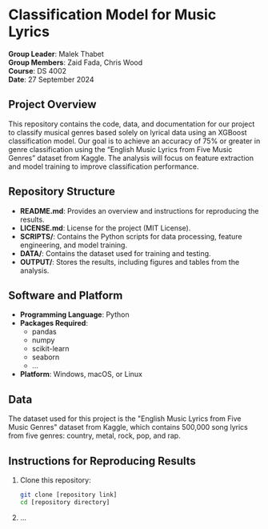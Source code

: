 # Classification Model for Music Lyrics

**Group Leader**: Malek Thabet  
**Group Members**: Zaid Fada, Chris Wood  
**Course**: DS 4002  
**Date**: 27 September 2024

## Project Overview

This repository contains the code, data, and documentation for our project to classify musical genres based solely on lyrical data using an XGBoost classification model. Our goal is to achieve an accuracy of 75% or greater in genre classification using the “English Music Lyrics from Five Music Genres” dataset from Kaggle. The analysis will focus on feature extraction and model training to improve classification performance.

## Repository Structure

- **README.md**: Provides an overview and instructions for reproducing the results.
- **LICENSE.md**: License for the project (MIT License).
- **SCRIPTS/**: Contains the Python scripts for data processing, feature engineering, and model training.
- **DATA/**: Contains the dataset used for training and testing.
- **OUTPUT/**: Stores the results, including figures and tables from the analysis.

## Software and Platform

- **Programming Language**: Python
- **Packages Required**:
  - pandas
  - numpy
  - scikit-learn
  - seaborn
  - ...
- **Platform**: Windows, macOS, or Linux

## Data

The dataset used for this project is the "English Music Lyrics from Five Music Genres" dataset from Kaggle, which contains 500,000 song lyrics from five genres: country, metal, rock, pop, and rap.

## Instructions for Reproducing Results

1. Clone this repository:
   ```bash
   git clone [repository link]
   cd [repository directory]
   ```
2. ...
